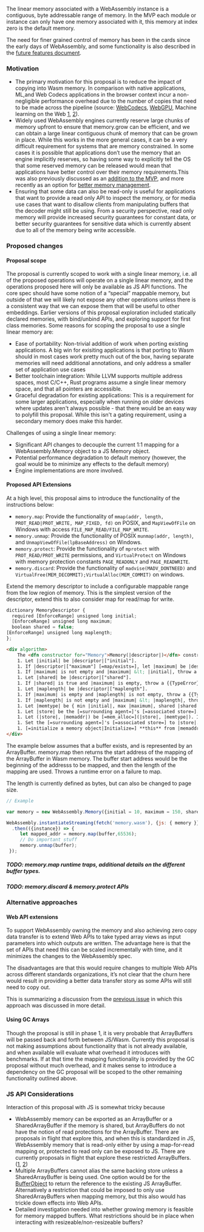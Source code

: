 The linear memory associated with a WebAssembly instance is a contiguous, byte addressable range of memory. In the MVP each module or instance can only have one memory associated with it, this memory at index zero is the default memory. 

The need for finer grained control of memory has been in the cards since the early days of WebAssembly, and some functionality is also described in the [future features document](https://github.com/WebAssembly/design/blob/main/FutureFeatures.md#finer-grained-control-over-memory).

### Motivation
 - The primary motivation for this proposal is to reduce the impact of copying into Wasm memory. In comparison with native applications, ML,and Web Codecs applications in the browser context incur a non-negligible performance overhead due to the number of copies that need to be made across the pipeline (source: [WebCodecs](https://github.com/WICG/reducing-memory-copies/issues/1), [WebGPU](https://github.com/gpuweb/gpuweb/issues/747), Machine learning on the Web [1](https://github.com/w3c/machine-learning-workshop/issues/93), [2](https://github.com/w3c/webtransport/issues/131#issuecomment-685004031)). 
 - Widely used WebAssembly engines currently reserve large chunks of memory upfront to ensure that memory.grow can be efficient, and we can obtain a large linear contiguous chunk of memory that can be grown in place. While this works in the more general cases, it can be a very difficult requirement for systems that are memory constrained. In some cases it is possible that applications don’t use the memory that an engine implicitly reserves, so having some way to explicitly tell the OS that some reserved memory can be released would mean that applications have better control over their memory requirements.This was also previously discussed as an [addition to the MVP](https://github.com/WebAssembly/design/issues/384), and more recently as an option for [better memory management](https://github.com/WebAssembly/design/issues/384).
 - Ensuring that some data can also be read-only is useful for applications that want to provide a read only API to inspect the memory, or for media use cases that want to disallow clients from manipulating buffers that the decoder might still be using. From a security perspective, read only memory will provide increased security guarantees for constant data, or better security guarantees for sensitive data which is currently absent due to all of the memory being write accessible.


### Proposed changes

#### Proposal scope

The proposal is currently scoped to work with a single linear memory, i.e. all of the proposed operations will operate on a single linear memory, and the operations proposed here will only be available as JS API functions. The core spec should have some notion of a “special” mappable memory, but outside of that we will likely not expose any other operations unless there is a consistent way that we can expose them that will be useful to other embeddings. Earlier versions of this proposal exploration included statically declared memories, with bind/unbind APIs, and exploring support for first class memories. Some reasons for scoping the proposal to use a single linear memory are: 

- Ease of portability: Non-trivial addition of work when porting existing applications. A big win for exisiting applications is that porting to Wasm should in most cases work pretty much out of the box, having separate memories will need additional annotations, and only address a smaller set of application use cases
- Better toolchain integration: While LLVM supports multiple address spaces, most C/C++, Rust programs assume a single linear memory space, and that all pointers are accessible.
- Graceful degradation for existing applications: This is a requirement for some larger applications, especially when running on older devices where updates aren't always possible - that there would be an easy way to polyfill this proposal. While this isn't a gating requirement, using a secondary memory does make this harder.

Challenges of using a single linear memory:

 - Significant API changes to decouple the current 1:1 mapping for a WebAssembly.Memory object to a JS Memory object.
 - Potential performance degradation to default memory (however, the goal would be to minimize any effects to the default memory)
 - Engine implementations are more involved.

#### Proposed API Extensions

At a high level, this proposal aims to introduce the functionality of the instructions below: 
 - `memory.map`: Provide the functionality of `mmap(addr, length, PROT_READ|PROT_WRITE, MAP_FIXED, fd)` on POSIX, and `MapViewOfFile` on Windows with access `FILE_MAP_READ/FILE_MAP_WRITE`.
 - `memory.unmap`: Provide the functionality of POSIX `munmap(addr, length)`, and `UnmapViewOfFile(lpBaseAddress)` on Windows.
 - `memory.protect`: Provide the functionality of `mprotect` with `PROT_READ/PROT_WRITE` permissions, and `VirtualProtect` on Windows with memory protection constants `PAGE_READONLY` and `PAGE_READWRITE`.
 - `memory.discard`: Provide the functionality of `madvise(MADV_DONTNEED)` and `VirtualFree(MEM_DECOMMIT);VirtualAlloc(MEM_COMMIT)` on windows.

Extend the memory descriptor to include a configurable mappable range from the low region of memory. This is the simplest version of the descriptor, extend this to also consider map for read/map for write. 

```javascript
dictionary MemoryDescriptor {
  required [EnforceRange] unsigned long initial;
  [EnforceRange] unsigned long maximum;
  boolean shared = false;
[EnforceRange] unsigned long maplength;
};
```
```html
<div algorithm>
    The <dfn constructor for="Memory">Memory(|descriptor|)</dfn> constructor, when invoked, performs the following steps:
    1. Let |initial| be |descriptor|["initial"].
    1. If |descriptor|["maximum"] [=map/exists=], let |maximum| be |descriptor|["maximum"]; otherwise, let |maximum| be empty.
    1. If |maximum| is not empty and |maximum| &lt; |initial|, throw a {{RangeError}} exception.
    1. Let |shared| be |descriptor|["shared"].
    1. If |shared| is true and |maximum| is empty, throw a {{TypeError}} exception.
    1. Let |maplength| be |descriptor|["maplength"].
    1. If |maximum| is empty and |maplength| is not empty, throw a {{TypeError}} exception.
    1. If |maplength| is not empty and |maximum| &lt; |maplength|, throw a {{RangeError}} exception.
    1. Let |memtype| be { min |initial|, max |maximum|, shared |shared|, maplength |maplength| }.
    1. Let |store| be the [=surrounding agent=]'s [=associated store=].
    1. Let (|store|, |memaddr|) be [=mem_alloc=](|store|, |memtype|). If allocation fails, throw a {{RangeError}} exception.
    1. Set the [=surrounding agent=]'s [=associated store=] to |store|.
    1. [=initialize a memory object|Initialize=] **this** from |memaddr|.
</div>
```
The example below assumes that a buffer exists, and is represented by an ArrayBuffer. memory.map then returns the start address of the mapping of the ArrayBuffer in Wasm memory. The buffer start address would be the beginning of the addresss to be mapped, and then the length of the mapping are used. Throws a runtime error on a failure to map.

The length is currently defined as bytes, but can also be changed to page size. 

```javascript
// Example

var memory = new WebAssembly.Memory({initial = 10, maximum = 150, shared = false, maplength = 15})

WebAssembly.instantiateStreaming(fetch('memory.wasm'), {js: { memory }})
  .then(({instance}) => {
     let mapped_addr = memory.map(buffer,65536);
     // Do important stuff
     memory.unmap(buffer);
 });
```

##### TODO: memory.map runtime traps, additional details on the different buffer types.

##### TODO: memory.discard & memory.protect APIs

### Alternative approaches

#### Web API extensions

To support WebAssembly owning the memory and also achieving zero copy data transfer is to extend Web APIs to take typed array views as input parameters into which outputs are written. The advantage here is that the set of APIs that need this can be scaled incrementally with time, and it minimizes the changes to the WebAssembly spec.

The disadvantages are that this would require changes to multiple Web APIs across different standards organizations, it’s not clear that the churn here would result in providing a better data transfer story as some APIs will still need to copy out.

This is summarizing a discussion from the [previous issue](https://github.com/WebAssembly/design/issues/1162) in which this approach was discussed in more detail.

#### Using GC Arrays

Though the proposal is still in phase 1, it is very probable that ArrayBuffers will be passed back and forth between JS/Wasm. Currently this proposal is not making assumptions about functionality that is not already available, and when available will evaluate what overhead it introduces with benchmarks. If at that time the mapping functionality is provided by the GC proposal without much overhead, and it makes sense to introduce a dependency on the GC proposal will be scoped to the other remaining functionality outlined above. 

### JS API Considerations
Interaction of this proposal with JS is somewhat tricky because 

 - WebAssembly memory can be exported as an ArrayBuffer or a SharedArrayBuffer if the memory is shared, but ArrayBuffers do not have the notion of read protections for the ArrayBuffer. There are proposals in flight that explore this, and when this is standardized in JS, WebAssembly memory that is read-only either by using a map-for-read mapping or, protected to read only can be exposed to JS. There are currently proposals in flight that explore these restricted ArrayBuffers. ([1](https://github.com/tc39/proposal-limited-arraybuffer), [2](https://github.com/tc39/proposal-readonly-collections))
 - Multiple ArrayBuffers cannot alias the same backing store unless a SharedArrayBuffer is being used. One option would be for the [BufferObject](https://webassembly.github.io/spec/js-api/index.html#memories) to return the reference to the existing JS ArrayBuffer. Alternatively a restriction that could be imposed to only use SharedArrayBuffers when mapping memory, but this also would has trickle down effects into Web APIs. 
 - Detailed investigation needed into whether growing memory is feasible for memory mapped buffers. What restrictions should be in place when interacting with resizeable/non-resizeable buffers?
